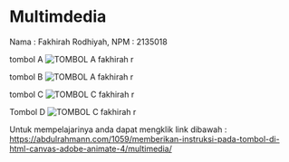 # Multimdedia
Nama : Fakhirah Rodhiyah, NPM : 2135018

tombol A
![TOMBOL A fakhirah r](https://user-images.githubusercontent.com/100103718/191401053-ec2b08a5-4bcc-4f3d-bdca-dde12c01243b.png)

tombol B
![TOMBOL A fakhirah r](https://user-images.githubusercontent.com/100103718/191401086-5177c4e0-bd98-42d3-b6b3-bed5f6fd60d6.png)

tombol C
![TOMBOL C fakhirah r](https://user-images.githubusercontent.com/100103718/191401170-efb1cd03-2ad1-4489-af8c-69e89d9c18db.png)

Tombol D
![TOMBOL C fakhirah r](https://user-images.githubusercontent.com/100103718/191401273-425844a0-876b-4095-96b8-acdeb109b744.png)


Untuk mempelajarinya anda dapat mengklik link dibawah :
https://abdulrahmann.com/1059/memberikan-instruksi-pada-tombol-di-html-canvas-adobe-animate-4/multimedia/
